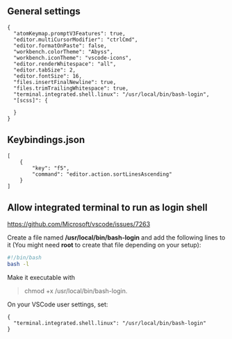 ## General settings
```
{
  "atomKeymap.promptV3Features": true,
  "editor.multiCursorModifier": "ctrlCmd",
  "editor.formatOnPaste": false,
  "workbench.colorTheme": "Abyss",
  "workbench.iconTheme": "vscode-icons",
  "editor.renderWhitespace": "all",
  "editor.tabSize": 2,
  "editor.fontSize": 16,
  "files.insertFinalNewline": true,
  "files.trimTrailingWhitespace": true,
  "terminal.integrated.shell.linux": "/usr/local/bin/bash-login",
  "[scss]": {

  }
}
```

## Keybindings.json
```
[
    {
        "key": "f5",
        "command": "editor.action.sortLinesAscending"
    }
]
```

## Allow integrated terminal to run as login shell

https://github.com/Microsoft/vscode/issues/7263

Create a file named **/usr/local/bin/bash-login** and add the following lines to it (You might need **root** to create that file depending on your setup):

```.bash
#!/bin/bash
bash -l
```

Make it executable with 
> chmod +x /usr/local/bin/bash-login.

On your VSCode user settings, set:
```vscode
{
  "terminal.integrated.shell.linux": "/usr/local/bin/bash-login"
}
```
